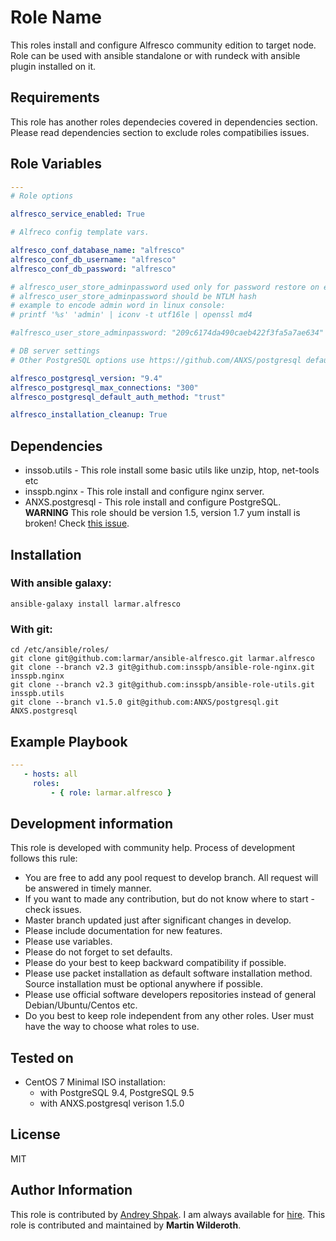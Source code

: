 # Role Name

This roles install and configure Alfresco community edition to target node. Role can be used with ansible standalone or with rundeck with ansible plugin installed on it.

## Requirements

This role has another roles dependecies covered in dependencies section. Please read dependencies section to exclude roles compatibilies issues.

## Role Variables

```YAML
---
# Role options

alfresco_service_enabled: True                                                  # Permanently enable Alfresco after installation.

# Alfreco config template vars.

alfresco_conf_database_name: "alfresco"                                         # For security reasons it is 
alfresco_conf_db_username: "alfresco"                                           # highly recommended to change this
alfresco_conf_db_password: "alfresco"                                           # three values.

# alfresco_user_store_adminpassword used only for password restore on existing installations
# alfresco_user_store_adminpassword should be NTLM hash
# example to encode admin word in linux console:
# printf '%s' 'admin' | iconv -t utf16le | openssl md4

#alfresco_user_store_adminpassword: "209c6174da490caeb422f3fa5a7ae634"

# DB server settings
# Other PostgreSQL options use https://github.com/ANXS/postgresql defaults.

alfresco_postgresql_version: "9.4"                                              # Tested with 9.4, 9.5
alfresco_postgresql_max_connections: "300"                                      # Alfresco 5.0 recommended value
alfresco_postgresql_default_auth_method: "trust"                                # No need to change with localhost PostgreSQL, Will fail deploy with md5       

alfresco_installation_cleanup: True                                             # Clean up files downloaded to tmp during installation proccess. 
```

## Dependencies

- inssob.utils - This role install some basic utils like unzip, htop, net-tools etc 
- insspb.nginx - This role install and configure nginx server.
- ANXS.postgresql - This role install and configure PostgreSQL. **WARNING** This role should be version 1.5, version 1.7 yum install is broken! Check [this issue](https://github.com/ANXS/postgresql/issues/225).
 
## Installation

### With ansible galaxy:
```
ansible-galaxy install larmar.alfresco
```
### With git:
```
cd /etc/ansible/roles/
git clone git@github.com:larmar/ansible-alfresco.git larmar.alfresco
git clone --branch v2.3 git@github.com:insspb/ansible-role-nginx.git insspb.nginx
git clone --branch v2.3 git@github.com:insspb/ansible-role-utils.git insspb.utils
git clone --branch v1.5.0 git@github.com:ANXS/postgresql.git ANXS.postgresql
```
## Example Playbook
```YAML
---
   - hosts: all
     roles:
         - { role: larmar.alfresco }
```

## Development information

This role is developed with community help. 
Process of development follows this rule: 

 - You are free to add any pool request to develop branch. All request will be answered in timely manner. 
 - If you want to made any contribution, but do not know where to start - check issues.
 - Master branch updated just after significant changes in develop.
 - Please include documentation for new features. 
 - Please use variables.
 - Please do not forget to set defaults.
 - Please do your best to keep backward compatibility if possible.
 - Please use packet installation as default software installation method. Source installation must be optional anywhere if possible.
 - Please use official software developers repositories instead of general Debian/Ubuntu/Centos etc. 
 - Do you best to keep role independent from any other roles. User must have the way to choose what roles to use.

## Tested on

 - CentOS 7 Minimal ISO installation:
   - with PostgreSQL 9.4, PostgreSQL 9.5
   - with ANXS.postgresql verison 1.5.0

## License

MIT

## Author Information

This role is contributed by [Andrey Shpak](http://www.ashpak.ru). I am always available for [hire](https://www.upwork.com/o/profiles/users/_~01a780866aa29e4429/).
This role is contributed and maintained by **Martin Wilderoth**. 
